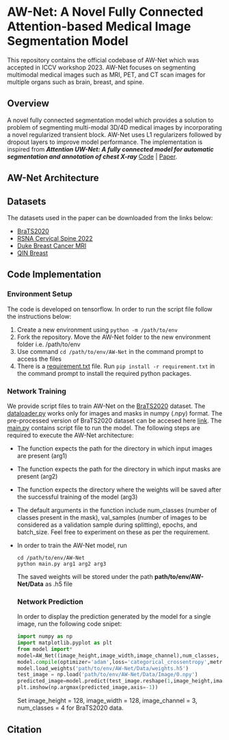 # AW-Net: A Novel Fully Connected Attention-based Medical Image Segmentation Model
This repository contains the official codebase of AW-Net which was accepted in ICCV workshop 2023. AW-Net focuses on segmenting multimodal medical images such as MRI, PET, and CT scan images for multiple organs such as brain, breast, and spine. 


## Overview
A novel fully connected segmentation model which provides a solution to problem of segmenting multi-modal 3D/4D medical images by incorporating a novel regularized transient block. AW-Net uses L1 regularizers followed by dropout layers to improve model performance. The implementation is inspired from ***Attention UW-Net: A fully connected model for automatic segmentation and annotation of chest X-ray***  [Code](https://github.com/Dynamo13/Attention_UWNet) | [Paper]( https://www.sciencedirect.com/science/article/abs/pii/S0010482522007910).

## AW-Net Architecture

## Datasets
The datasets used in the paper can be downloaded from the links below:
- [BraTS2020](https://www.med.upenn.edu/cbica/brats2020/data.html)
- [RSNA Cervical Spine 2022](https://www.kaggle.com/competitions/rsna-2022-cervical-spine-fracture-detection)
- [Duke Breast Cancer MRI](https://wiki.cancerimagingarchive.net/pages/viewpage.action?pageId=70226903)
- [QIN Breast](https://wiki.cancerimagingarchive.net/display/Public/QIN-Breast)
  
## Code Implementation

### Environment Setup

The code is developed on tensorflow. In order to run the script file follow the instructions below:
1. Create a new environment using ```python -m /path/to/env```
1. Fork the repository. Move the AW-Net folder to the new environment folder i.e. /path/to/env
1. Use command ```cd /path/to/env/AW-Net``` in the command prompt to access the files
1. There is a [requirement.txt](AW-Net/requirement.txt) file. Run ```pip install -r requirement.txt``` in the command prompt to install the required python packages.

### Network Training
We provide script files to train AW-Net on the [BraTS2020](https://www.med.upenn.edu/cbica/brats2020/data.html) dataset. The [dataloader.py](AW-Net/dataloader.py) works only for images and masks in numpy (.npy) format. The pre-processed version of BraTS2020 dataset can be accesed here [link](https://drive.google.com/drive/folders/1QI2emvmu4o9_WgyIoDkic3m7OVUpvfvT).
The [main.py](AW-Net/main.py) contains script file to run the model. The following steps are required to execute the AW-Net architecture:
- The function expects the path for the directory in which input images are present (arg1)
- The function expects the path for the directory in which input masks are present (arg2)
- The function expects the directory where the weights will be saved after the successful training of the model (arg3)
- The default arguments in the function include num_classes (number of classes present in the mask), val_samples (number of images to be considered as a validation sample during splitting), epochs, and batch_size. Feel free to experiment on these as per the requirement. 
- In order to train the AW-Net model, run
     ```
     cd /path/to/env/AW-Net
     python main.py arg1 arg2 arg3
     ```
   The saved weights will be stored under the path **path/to/env/AW-Net/Data** as .h5 file

  ### Network Prediction
  In order to display the prediction generated by the model for a single image, run the following code snipet:
  ```python
  import numpy as np
  import matplotlib.pyplot as plt
  from model import*
  model=AW_Net((image_height,image_width,image_channel),num_classes, dropout_rate=0.0, batch_norm=True)
  model.compile(optimizer='adam',loss='categorical_crossentropy',metrics=['accuracy'])
  model.load_weights('path/to/env/AW-Net/Data/weights.h5')
  test_image = np.load('path/to/env/AW-Net/Data/Image/0.npy')
  predicted_image=model.predict(test_image.reshape(1,image_height,image_width,image_channel))
  plt.imshow(np.argmax(predicted_image,axis=-1))
  ```
  Set image_height = 128, image_width = 128, image_channel = 3, num_classes = 4 for BraTS2020 data.
  
## Citation
